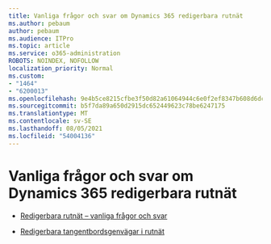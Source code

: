 ```yaml
---
title: Vanliga frågor och svar om Dynamics 365 redigerbara rutnät
ms.author: pebaum
author: pebaum
ms.audience: ITPro
ms.topic: article
ms.service: o365-administration
ROBOTS: NOINDEX, NOFOLLOW
localization_priority: Normal
ms.custom:
- "1464"
- "6200013"
ms.openlocfilehash: 9e4b5ce8215cfbe3f50d82a61064944c6e0f2ef8347b608d6dc81cd8cf66d2e6
ms.sourcegitcommit: b5f7da89a650d2915dc652449623c78be6247175
ms.translationtype: MT
ms.contentlocale: sv-SE
ms.lasthandoff: 08/05/2021
ms.locfileid: "54004136"
---
```

# <a name="dynamics-365-editable-grid-faqs"></a>Vanliga frågor och svar om Dynamics 365 redigerbara rutnät

* [Redigerbara rutnät – vanliga frågor och svar](https://docs.microsoft.com/dynamics365/customer-engagement/customize/make-grids-lists-editable-custom-control#frequently-asked-questions-faqs)

* [Redigerbara tangentbordsgenvägar i rutnät](https://docs.microsoft.com/dynamics365/customer-engagement/basics/keyboard-shortcuts#editable-grids-views)
